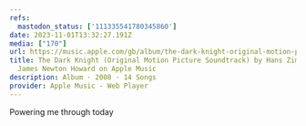 ```yaml
---
refs:
  mastodon_status: ['111335541780345860']
date: 2023-11-01T13:32:27.191Z
media: ["170"]
url: https://music.apple.com/gb/album/the-dark-knight-original-motion-picture-soundtrack/284530501
title: The Dark Knight (Original Motion Picture Soundtrack) by Hans Zimmer &
  James Newton Howard on Apple Music
description: Album · 2008 · 14 Songs
provider: Apple Music - Web Player
---
```


Powering me through today
